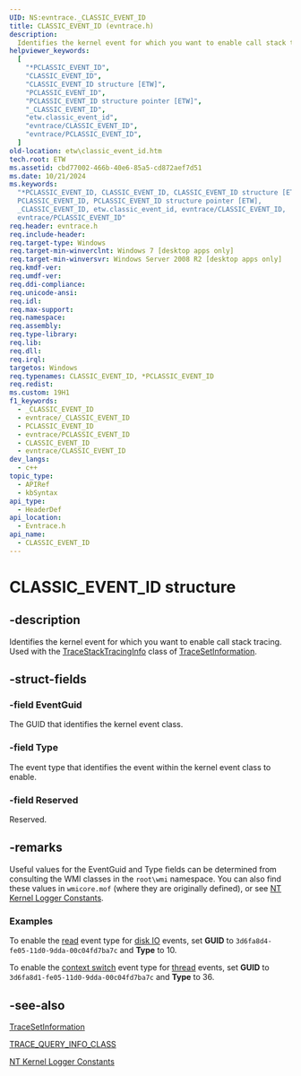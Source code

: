 ```yaml
---
UID: NS:evntrace._CLASSIC_EVENT_ID
title: CLASSIC_EVENT_ID (evntrace.h)
description:
  Identifies the kernel event for which you want to enable call stack tracing.
helpviewer_keywords:
  [
    "*PCLASSIC_EVENT_ID",
    "CLASSIC_EVENT_ID",
    "CLASSIC_EVENT_ID structure [ETW]",
    "PCLASSIC_EVENT_ID",
    "PCLASSIC_EVENT_ID structure pointer [ETW]",
    "_CLASSIC_EVENT_ID",
    "etw.classic_event_id",
    "evntrace/CLASSIC_EVENT_ID",
    "evntrace/PCLASSIC_EVENT_ID",
  ]
old-location: etw\classic_event_id.htm
tech.root: ETW
ms.assetid: cbd77002-466b-40e6-85a5-cd872aef7d51
ms.date: 10/21/2024
ms.keywords:
  "*PCLASSIC_EVENT_ID, CLASSIC_EVENT_ID, CLASSIC_EVENT_ID structure [ETW],
  PCLASSIC_EVENT_ID, PCLASSIC_EVENT_ID structure pointer [ETW],
  _CLASSIC_EVENT_ID, etw.classic_event_id, evntrace/CLASSIC_EVENT_ID,
  evntrace/PCLASSIC_EVENT_ID"
req.header: evntrace.h
req.include-header:
req.target-type: Windows
req.target-min-winverclnt: Windows 7 [desktop apps only]
req.target-min-winversvr: Windows Server 2008 R2 [desktop apps only]
req.kmdf-ver:
req.umdf-ver:
req.ddi-compliance:
req.unicode-ansi:
req.idl:
req.max-support:
req.namespace:
req.assembly:
req.type-library:
req.lib:
req.dll:
req.irql:
targetos: Windows
req.typenames: CLASSIC_EVENT_ID, *PCLASSIC_EVENT_ID
req.redist:
ms.custom: 19H1
f1_keywords:
  - _CLASSIC_EVENT_ID
  - evntrace/_CLASSIC_EVENT_ID
  - PCLASSIC_EVENT_ID
  - evntrace/PCLASSIC_EVENT_ID
  - CLASSIC_EVENT_ID
  - evntrace/CLASSIC_EVENT_ID
dev_langs:
  - c++
topic_type:
  - APIRef
  - kbSyntax
api_type:
  - HeaderDef
api_location:
  - Evntrace.h
api_name:
  - CLASSIC_EVENT_ID
---
```


# CLASSIC_EVENT_ID structure

## -description

Identifies the kernel event for which you want to enable call stack tracing. Used with the [TraceStackTracingInfo](/windows/win32/api/evntrace/ne-evntrace-trace_query_info_class) class of
[TraceSetInformation](/windows/win32/api/evntrace/nf-evntrace-tracesetinformation).

## -struct-fields

### -field EventGuid

The GUID that identifies the kernel event class.

### -field Type

The event type that identifies the event within the kernel event class to enable.

### -field Reserved

Reserved.

## -remarks

Useful values for the EventGuid and Type fields can be determined from consulting the WMI classes in the `root\wmi` namespace. You can also find these values in `wmicore.mof` (where they are originally defined), or see [NT Kernel Logger Constants](/windows/win32/etw/nt-kernel-logger-constants).

### Examples

To enable the [read](/windows/desktop/ETW/diskio-typegroup1) event type for [disk IO](/windows/desktop/ETW/diskio) events, set **GUID** to `3d6fa8d4-fe05-11d0-9dda-00c04fd7ba7c` and **Type** to 10.

To enable the [context switch](/windows/win32/etw/cswitch) event type for [thread](/windows/win32/etw/thread-v2) events, set **GUID** to `3d6fa8d1-fe05-11d0-9dda-00c04fd7ba7c` and **Type** to 36.

## -see-also

[TraceSetInformation](/windows/desktop/ETW/tracesetinformation)

[TRACE_QUERY_INFO_CLASS](/windows/win32/api/evntrace/ne-evntrace-trace_query_info_class)

[NT Kernel Logger Constants](/windows/win32/etw/nt-kernel-logger-constants)
